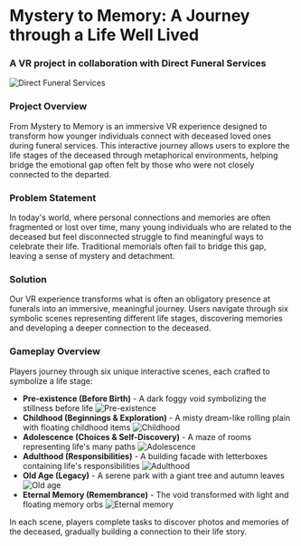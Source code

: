 # Mystery to Memory: A Journey through a Life Well Lived

### A VR project in collaboration with Direct Funeral Services
![Direct Funeral Services](https://directfuneral.com.sg/wp-content/uploads/2019/07/logo-2019-1.png)

### Project Overview
From Mystery to Memory is an immersive VR experience designed to transform how younger individuals connect with deceased loved ones during funeral services. This interactive journey allows users to explore the life stages of the deceased through metaphorical environments, helping bridge the emotional gap often felt by those who were not closely connected to the departed.

### Problem Statement
In today's world, where personal connections and memories are often fragmented or lost over time, many young individuals who are related to the deceased but feel disconnected struggle to find meaningful ways to celebrate their life. Traditional memorials often fail to bridge this gap, leaving a sense of mystery and detachment.

### Solution
Our VR experience transforms what is often an obligatory presence at funerals into an immersive, meaningful journey. Users navigate through six symbolic scenes representing different life stages, discovering memories and developing a deeper connection to the deceased.

### Gameplay Overview
Players journey through six unique interactive scenes, each crafted to symbolize a life stage:
- **Pre-existence (Before Birth)** - A dark foggy void symbolizing the stillness before life
![Pre-existence](<Screenshot 2025-03-31 at 3.14.17 AM.png>)
- **Childhood (Beginnings & Exploration)** - A misty dream-like rolling plain with floating childhood items
![Childhood](<Screenshot 2025-03-31 at 3.15.00 AM.png>)
- **Adolescence (Choices & Self-Discovery)** - A maze of rooms representing life's many paths
![Adolescence](<Screenshot 2025-03-31 at 3.16.13 AM.png>)
- **Adulthood (Responsibilities)** - A building facade with letterboxes containing life's responsibilities
![Adulthood](<Screenshot 2025-03-31 at 3.18.03 AM.png>)
- **Old Age (Legacy)** - A serene park with a giant tree and autumn leaves
![Old age](<Screenshot 2025-03-31 at 3.18.38 AM.png>)
- **Eternal Memory (Remembrance)** - The void transformed with light and floating memory orbs
![Eternal memory](<Screenshot 2025-03-31 at 3.19.35 AM.png>)

In each scene, players complete tasks to discover photos and memories of the deceased, gradually building a connection to their life story.